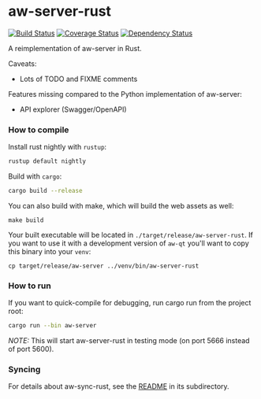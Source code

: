 aw-server-rust
==============

[![Build Status](https://github.com/ActivityWatch/aw-server-rust/workflows/Build/badge.svg?branch=master)](https://github.com/ActivityWatch/aw-server-rust/actions?query=workflow%3ABuild+branch%3Amaster)
[![Coverage Status](https://codecov.io/gh/ActivityWatch/aw-server-rust/branch/master/graph/badge.svg)](https://codecov.io/gh/ActivityWatch/aw-server-rust)
[![Dependency Status](https://deps.rs/repo/github/activitywatch/aw-server-rust/status.svg)](https://deps.rs/repo/github/activitywatch/aw-server-rust)

A reimplementation of aw-server in Rust.

Caveats:

 - Lots of TODO and FIXME comments

Features missing compared to the Python implementation of aw-server:

 - API explorer (Swagger/OpenAPI)

### How to compile

Install rust nightly with `rustup`:

```sh
rustup default nightly
```

Build with `cargo`:

```sh
cargo build --release
```

You can also build with make, which will build the web assets as well:

```
make build
```

Your built executable will be located in `./target/release/aw-server-rust`. If you want to use it with a development version of `aw-qt` you'll want to copy this binary into your `venv`:

```shell
cp target/release/aw-server ../venv/bin/aw-server-rust
```


### How to run

If you want to quick-compile for debugging, run cargo run from the project root:

```sh
cargo run --bin aw-server
```

*NOTE:* This will start aw-server-rust in testing mode (on port 5666 instead of port 5600).

### Syncing

For details about aw-sync-rust, see the [README](./aw-sync/README.md) in its subdirectory.
